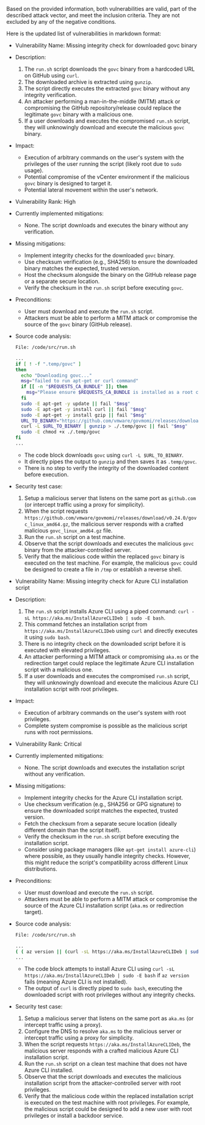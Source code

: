 Based on the provided information, both vulnerabilities are valid, part of the described attack vector, and meet the inclusion criteria. They are not excluded by any of the negative conditions.

Here is the updated list of vulnerabilities in markdown format:

* Vulnerability Name: Missing integrity check for downloaded govc binary
* Description:
    1. The `run.sh` script downloads the `govc` binary from a hardcoded URL on GitHub using `curl`.
    2. The downloaded archive is extracted using `gunzip`.
    3. The script directly executes the extracted `govc` binary without any integrity verification.
    4. An attacker performing a man-in-the-middle (MITM) attack or compromising the GitHub repository/release could replace the legitimate `govc` binary with a malicious one.
    5. If a user downloads and executes the compromised `run.sh` script, they will unknowingly download and execute the malicious `govc` binary.
* Impact:
    - Execution of arbitrary commands on the user's system with the privileges of the user running the script (likely root due to `sudo` usage).
    - Potential compromise of the vCenter environment if the malicious `govc` binary is designed to target it.
    - Potential lateral movement within the user's network.
* Vulnerability Rank: High
* Currently implemented mitigations:
    - None. The script downloads and executes the binary without any verification.
* Missing mitigations:
    - Implement integrity checks for the downloaded `govc` binary.
    - Use checksum verification (e.g., SHA256) to ensure the downloaded binary matches the expected, trusted version.
    - Host the checksum alongside the binary on the GitHub release page or a separate secure location.
    - Verify the checksum in the `run.sh` script before executing `govc`.
* Preconditions:
    - User must download and execute the `run.sh` script.
    - Attackers must be able to perform a MITM attack or compromise the source of the `govc` binary (GitHub release).
* Source code analysis:
    ```bash
    File: /code/src/run.sh

    ...
    if [ ! -f ".temp/govc" ]
    then
      echo "Downloading govc..."
      msg="failed to run apt-get or curl command"
      if [[ -n "$REQUESTS_CA_BUNDLE" ]]; then
        msg="Please ensure $REQUESTS_CA_BUNDLE is installed as a root certificate, by running 'sudo cp $REQUESTS_CA_BUNDLE /usr/local/share/ca-certificates/ && sudo update-ca-certificates'"
      fi
      sudo -E apt-get -y update || fail "$msg"
      sudo -E apt-get -y install curl || fail "$msg"
      sudo -E apt-get -y install gzip || fail "$msg"
      URL_TO_BINARY="https://github.com/vmware/govmomi/releases/download/v0.24.0/govc_linux_amd64.gz"
      curl -L $URL_TO_BINARY | gunzip > ./.temp/govc || fail "$msg"
      sudo -E chmod +x ./.temp/govc
    fi
    ...
    ```
    - The code block downloads `govc` using `curl -L $URL_TO_BINARY`.
    - It directly pipes the output to `gunzip` and then saves it as `.temp/govc`.
    - There is no step to verify the integrity of the downloaded content before execution.
* Security test case:
    1. Setup a malicious server that listens on the same port as `github.com` (or intercept traffic using a proxy for simplicity).
    2. When the script requests `https://github.com/vmware/govmomi/releases/download/v0.24.0/govc_linux_amd64.gz`, the malicious server responds with a crafted malicious `govc_linux_amd64.gz` file.
    3. Run the `run.sh` script on a test machine.
    4. Observe that the script downloads and executes the malicious `govc` binary from the attacker-controlled server.
    5. Verify that the malicious code within the replaced `govc` binary is executed on the test machine. For example, the malicious `govc` could be designed to create a file in `/tmp` or establish a reverse shell.

* Vulnerability Name: Missing integrity check for Azure CLI installation script
* Description:
    1. The `run.sh` script installs Azure CLI using a piped command: `curl -sL https://aka.ms/InstallAzureCLIDeb | sudo -E bash`.
    2. This command fetches an installation script from `https://aka.ms/InstallAzureCLIDeb` using `curl` and directly executes it using `sudo bash`.
    3. There is no integrity check on the downloaded script before it is executed with elevated privileges.
    4. An attacker performing a MITM attack or compromising `aka.ms` or the redirection target could replace the legitimate Azure CLI installation script with a malicious one.
    5. If a user downloads and executes the compromised `run.sh` script, they will unknowingly download and execute the malicious Azure CLI installation script with root privileges.
* Impact:
    - Execution of arbitrary commands on the user's system with root privileges.
    - Complete system compromise is possible as the malicious script runs with root permissions.
* Vulnerability Rank: Critical
* Currently implemented mitigations:
    - None. The script downloads and executes the installation script without any verification.
* Missing mitigations:
    - Implement integrity checks for the Azure CLI installation script.
    - Use checksum verification (e.g., SHA256 or GPG signature) to ensure the downloaded script matches the expected, trusted version.
    - Fetch the checksum from a separate secure location (ideally different domain than the script itself).
    - Verify the checksum in the `run.sh` script before executing the installation script.
    - Consider using package managers (like `apt-get install azure-cli`) where possible, as they usually handle integrity checks. However, this might reduce the script's compatibility across different Linux distributions.
* Preconditions:
    - User must download and execute the `run.sh` script.
    - Attackers must be able to perform a MITM attack or compromise the source of the Azure CLI installation script (`aka.ms` or redirection target).
* Source code analysis:
    ```bash
    File: /code/src/run.sh

    ...
    ( ( az version || (curl -sL https://aka.ms/InstallAzureCLIDeb | sudo -E bash) ) && ( az account get-access-token || az login --use-device-code ) ) || { echo 'az installation or login failed' ; fail; }
    ...
    ```
    - The code block attempts to install Azure CLI using `curl -sL https://aka.ms/InstallAzureCLIDeb | sudo -E bash` if `az version` fails (meaning Azure CLI is not installed).
    - The output of `curl` is directly piped to `sudo bash`, executing the downloaded script with root privileges without any integrity checks.
* Security test case:
    1. Setup a malicious server that listens on the same port as `aka.ms` (or intercept traffic using a proxy).
    2. Configure the DNS to resolve `aka.ms` to the malicious server or intercept traffic using a proxy for simplicity.
    3. When the script requests `https://aka.ms/InstallAzureCLIDeb`, the malicious server responds with a crafted malicious Azure CLI installation script.
    4. Run the `run.sh` script on a clean test machine that does not have Azure CLI installed.
    5. Observe that the script downloads and executes the malicious installation script from the attacker-controlled server with root privileges.
    6. Verify that the malicious code within the replaced installation script is executed on the test machine with root privileges. For example, the malicious script could be designed to add a new user with root privileges or install a backdoor service.